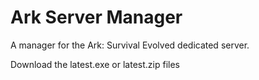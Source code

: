 # Ark Server Manager
A manager for the Ark: Survival Evolved dedicated server.

Download the latest.exe or latest.zip files
